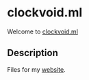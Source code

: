 # clockvoid.ml
Welcome to [clockvoid.ml](https://clockvoid.ml)

## Description
Files for my [website](https://clockvoid.tk).
